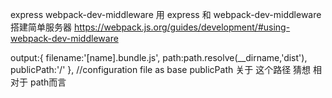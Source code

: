 express webpack-dev-middleware
用 express 和 webpack-dev-middleware 搭建简单服务器
https://webpack.js.org/guides/development/#using-webpack-dev-middleware

output:{
    filename:'[name].bundle.js',
    path:path.resolve(__dirname,'dist'),
    publicPath:'/'
},
//configuration file as base
publicPath 关于 这个路径 猜想 相对于 path而言

